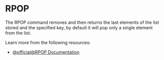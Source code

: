 # RPOP

The RPOP command removes and then returns the last elements of the list stored and the specified key, by default it will pop only a single element from the list.

Learn more from the following resources:

- [@official@RPOP Documentation](https://redis.io/docs/latest/commands/rpop/)
